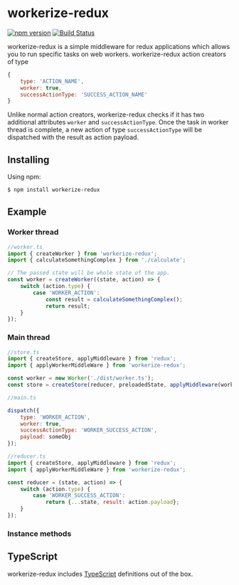 # workerize-redux

[![npm version]()]()
[![Build Status]()]()

workerize-redux is a simple middleware for redux applications which allows you to run specific tasks on
web workers. workerize-redux action creators of type

```js
{
    type: 'ACTION_NAME',
    worker: true,
    successActionType: 'SUCCESS_ACTION_NAME'
}
```

Unlike normal action creators, workerize-redux checks if it has two additional attributes `worker` and `successActionType`. Once the task in worker thread is complete, a new action of type `successActionType` will be dispatched with the result as action payload.

## Installing

Using npm:

```bash
$ npm install workerize-redux
```

## Example

### Worker thread

```js
//worker.ts
import { createWorker } from 'workerize-redux';
import { calculateSomethingComplex } from './calculate';

// The passed state will be whole state of the app.
const worker = createWorker((state, action) => {
    switch (action.type) {
        case 'WORKER_ACTION':
            const result = calculateSomethingComplex();
            return result;
    }
});
```

### Main thread

```js
//store.ts
import { createStore, applyMiddleware } from 'redux';
import { applyWorkerMiddleWare } from 'workerize-redux';

const worker = new Worker('./dist/worker.ts');
const store = createStore(reducer, preloadedState, applyMiddleware(worker));
```

```js
//main.ts

dispatch({
    type: 'WORKER_ACTION',
    worker: true,
    successActionType: 'WORKER_SUCCESS_ACTION',
    payload: someObj
});
```

```js
//reducer.ts
import { createStore, applyMiddleware } from 'redux';
import { applyWorkerMiddleWare } from 'workerize-redux';

const reducer = (state, action) => {
    switch (action.type) {
        case 'WORKER_SUCCESS_ACTION':
            return {...state, result: action.payload};
    }
});
```

### Instance methods

## TypeScript

workerize-redux includes [TypeScript](http://typescriptlang.org) definitions out of the box.
